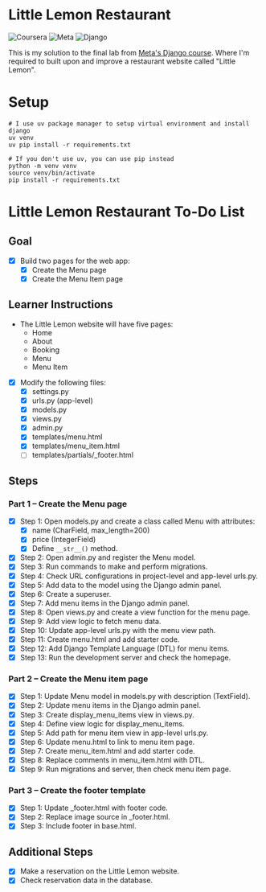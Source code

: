 # Little Lemon Restaurant
![Coursera](https://img.shields.io/badge/Coursera-0747a6?style=flat&logo=coursera&logoColor=white)
![Meta](https://img.shields.io/badge/Meta-0668E1?style=flat&logo=meta&logoColor=white)
![Django](https://img.shields.io/badge/Django-092e20?style=flat&logo=django&logoColor=white)  

This is my solution to the final lab from [Meta's Django course](https://www.coursera.org/learn/django-web-framework). Where I'm required to built upon and improve a restaurant website called "Little Lemon".

# Setup
```
# I use uv package manager to setup virtual environment and install django
uv venv
uv pip install -r requirements.txt

# If you don't use uv, you can use pip instead
python -m venv venv
source venv/bin/activate
pip install -r requirements.txt
```

# Little Lemon Restaurant To-Do List

## Goal
- [x] Build two pages for the web app:
  - [x] Create the Menu page
  - [x] Create the Menu Item page

## Learner Instructions
- The Little Lemon website will have five pages:
  - Home
  - About
  - Booking
  - Menu
  - Menu Item

- [x] Modify the following files:
  - [x] settings.py
  - [x] urls.py (app-level)
  - [x] models.py
  - [x] views.py
  - [x] admin.py
  - [x] templates/menu.html
  - [x] templates/menu_item.html
  - [ ] templates/partials/_footer.html

## Steps
### Part 1 – Create the Menu page
- [x] Step 1: Open models.py and create a class called Menu with attributes:
  - [x] name (CharField, max_length=200)
  - [x] price (IntegerField)
  - [x] Define `__str__()` method.
- [x] Step 2: Open admin.py and register the Menu model.
- [x] Step 3: Run commands to make and perform migrations.
- [x] Step 4: Check URL configurations in project-level and app-level urls.py.
- [x] Step 5: Add data to the model using the Django admin panel.
- [x] Step 6: Create a superuser.
- [x] Step 7: Add menu items in the Django admin panel.
- [x] Step 8: Open views.py and create a view function for the menu page.
- [x] Step 9: Add view logic to fetch menu data.
- [x] Step 10: Update app-level urls.py with the menu view path.
- [x] Step 11: Create menu.html and add starter code.
- [x] Step 12: Add Django Template Language (DTL) for menu items.
- [x] Step 13: Run the development server and check the homepage.

### Part 2 – Create the Menu item page
- [x] Step 1: Update Menu model in models.py with description (TextField).
- [x] Step 2: Update menu items in the Django admin panel.
- [x] Step 3: Create display_menu_items view in views.py.
- [x] Step 4: Define view logic for display_menu_items.
- [x] Step 5: Add path for menu item view in app-level urls.py.
- [x] Step 6: Update menu.html to link to menu item page.
- [x] Step 7: Create menu_item.html and add starter code.
- [x] Step 8: Replace comments in menu_item.html with DTL.
- [x] Step 9: Run migrations and server, then check menu item page.

### Part 3 – Create the footer template
- [x] Step 1: Update _footer.html with footer code.
- [x] Step 2: Replace image source in _footer.html.
- [x] Step 3: Include footer in base.html.

## Additional Steps
- [x] Make a reservation on the Little Lemon website.
- [x] Check reservation data in the database.
